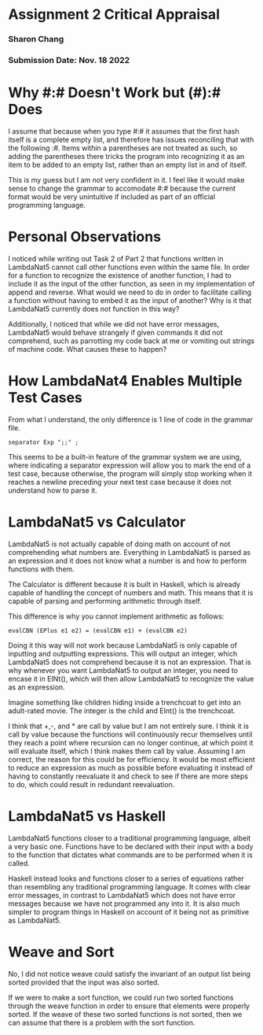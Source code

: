 # Assignment 2 Critical Appraisal

### Sharon Chang
### Submission Date: Nov. 18 2022

# Why #:# Doesn't Work but (#):# Does

I assume that because when you type #:# it assumes that the first hash itself is a complete empty list, and therefore has issues reconciling that with the following :#. Items within a parentheses are not treated as such, so adding the parentheses there tricks the program into recognizing it as an item to be added to an empty list, rather than an empty list in and of itself.

This is my guess but I am not very confident in it. I feel like it would make sense to change the grammar to accomodate #:# because the current format would be very unintuitive if included as part of an official programming language.

# Personal Observations

I noticed while writing out Task 2 of Part 2 that functions written in LambdaNat5 cannot call other functions even within the same file. In order for a function to recognize the existence of another function, I had to include it as the input of the other function, as seen in my implementation of append and reverse. What would we need to do in order to facilitate calling a function without having to embed it as the input of another? Why is it that LambdaNat5 currently does not function in this way?

Additionally, I noticed that while we did not have error messages, LambdaNat5 would behave strangely if given commands it did not comprehend, such as parrotting my code back at me or vomiting out strings of machine code. What causes these to happen?

# How LambdaNat4 Enables Multiple Test Cases

From what I understand, the only difference is 1 line of code in the grammar file.

```
separator Exp ";;" ;
```
This seems to be a built-in feature of the grammar system we are using, where indicating a separator expression will allow you to mark the end of a test case, because otherwise, the program will simply stop working when it reaches a newline preceding your next test case because it does not understand how to parse it.

# LambdaNat5 vs Calculator

LambdaNat5 is not actually capable of doing math on account of not comprehending what numbers are. Everything in LambdaNat5 is parsed as an expression and it does not know what a number is and how to perform functions with them.

The Calculator is different because it is built in Haskell, which is already capable of handling the concept of numbers and math. This means that it is capable of parsing and performing arithmetic through itself.

This difference is why you cannot implement arithmetic as follows:
```
evalCBN (EPlus e1 e2) = (evalCBN e1) + (evalCBN e2)
```
Doing it this way will not work because LambdaNat5 is only capable of inputting and outputting expressions. This will output an integer, which LambdaNat5 does not comprehend because it is not an expression. That is why whenever you want LambdaNat5 to output an integer, you need to encase it in EINt(), which will then allow LambdaNat5 to recognize the value as an expression.

Imagine something like children hiding inside a trenchcoat to get into an adult-rated movie. The integer is the child and EInt() is the trenchcoat.

I think that +,-, and * are call by value but I am not entirely sure. I think it is call by value because the functions will continuously recur themselves until they reach a point where recursion can no longer continue, at which point it will evaluate itself, which I think makes them call by value. Assuming I am correct, the reason for this could be for efficiency. It would be most efficient to reduce an expression as much as possible before evaluating it instead of having to constantly reevaluate it and check to see if there are more steps to do, which could result in redundant reevaluation.

# LambdaNat5 vs Haskell

LambdaNat5 functions closer to a traditional programming language, albeit a very basic one. Functions have to be declared with their input with a body to the function that dictates what commands are to be performed when it is called.

Haskell instead looks and functions closer to a series of equations rather than resembling any traditional programming language. It comes with clear error messages, in contrast to LambdaNat5 which does not have error messages because we have not programmed any into it. It is also much simpler to program things in Haskell on account of it being not as primitive as LambdaNat5.

# Weave and Sort

No, I did not notice weave could satisfy the invariant of an output list being sorted provided that the input was also sorted.

If we were to make a sort function, we could run two sorted functions through the weave function in order to ensure that elements were properly sorted. If the weave of these two sorted functions is not sorted, then we can assume that there is a problem with the sort function.